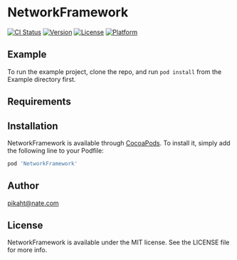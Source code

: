 # NetworkFramework

[![CI Status](https://img.shields.io/travis/pikaht@nate.com/NetworkFramework.svg?style=flat)](https://travis-ci.org/pikaht@nate.com/NetworkFramework)
[![Version](https://img.shields.io/cocoapods/v/NetworkFramework.svg?style=flat)](https://cocoapods.org/pods/NetworkFramework)
[![License](https://img.shields.io/cocoapods/l/NetworkFramework.svg?style=flat)](https://cocoapods.org/pods/NetworkFramework)
[![Platform](https://img.shields.io/cocoapods/p/NetworkFramework.svg?style=flat)](https://cocoapods.org/pods/NetworkFramework)

## Example

To run the example project, clone the repo, and run `pod install` from the Example directory first.

## Requirements

## Installation

NetworkFramework is available through [CocoaPods](https://cocoapods.org). To install
it, simply add the following line to your Podfile:

```ruby
pod 'NetworkFramework'
```

## Author

pikaht@nate.com

## License

NetworkFramework is available under the MIT license. See the LICENSE file for more info.
